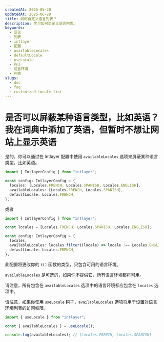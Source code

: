 ```yaml
---
createdAt: 2025-05-20
updatedAt: 2025-06-29
title: 如何自定义语言列表？
description: 学习如何自定义语言列表。
keywords:
  - 语言
  - 列表
  - intlayer
  - 配置
  - availableLocales
  - defaultLocale
  - useLocale
  - 钩子
  - 语言环境
  - 列表
slugs:
  - doc
  - faq
  - customized-locale-list
---
```


# 是否可以屏蔽某种语言类型，比如英语？我在词典中添加了英语，但暂时不想让网站上显示英语

是的，你可以通过在 Intlayer 配置中使用 `availableLocales` 选项来屏蔽某种语言类型，比如英语。

```ts
import { IntlayerConfig } from "intlayer";

const config: IntlayerConfig = {
  locales: [Locales.FRENCH, Locales.SPANISH, Locales.ENGLISH],
  availableLocales: [Locales.FRENCH, Locales.SPANISH],
  defaultLocale: Locales.FRENCH,
};
```

或者

```ts
import { IntlayerConfig } from "intlayer";

const locales = [Locales.FRENCH, Locales.SPANISH, Locales.ENGLISH];

const config: IntlayerConfig = {
  locales,
  availableLocales: locales.filter((locale) => locale !== Locales.ENGLISH),
  defaultLocale: Locales.FRENCH,
};
```

此配置将更改你的 `t()` 函数的类型，只包含可用的语言环境。

`availableLocales` 是可选的，如果你不提供它，所有语言环境都将可用。

请注意，所有包含在 `availableLocales` 选项中的语言环境都应包含在 `locales` 选项中。

请注意，如果你使用 `useLocale` 钩子，`availableLocales` 选项将用于设置对语言环境列表的访问权限。

```ts
import { useLocale } from "intlayer";

const { availableLocales } = useLocale();

console.log(availableLocales); // [Locales.FRENCH, Locales.SPANISH]
```
